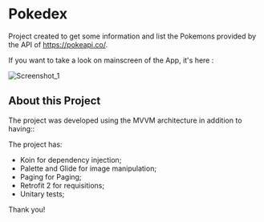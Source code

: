# Pokedex
Project created to get some information and list the Pokemons provided by the API of https://pokeapi.co/.

If you want to take a look on mainscreen of the App, it's here :

![Screenshot_1](https://user-images.githubusercontent.com/18127700/162358620-2570f79e-0db6-459f-97d8-fb804f00d3e1.png)



## About this Project

The project was developed using the MVVM architecture in addition to having::

The project has:

*  Koin for dependency injection;
*  Palette and Glide for image manipulation;
*  Paging for Paging;
*  Retrofit 2 for requisitions;
*  Unitary tests;

Thank you!
